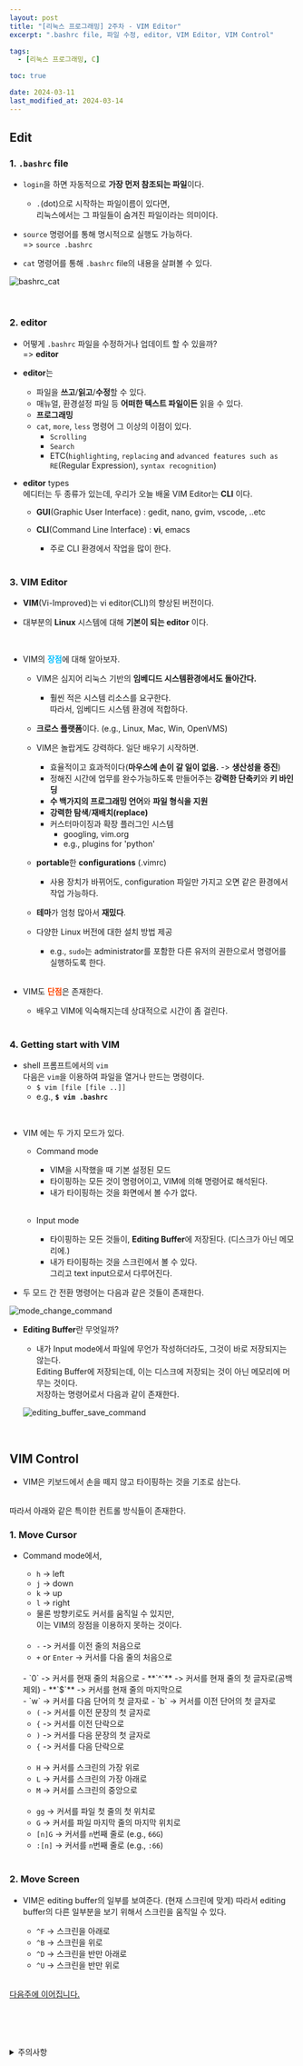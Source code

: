 ```yaml
---
layout: post
title: "[리눅스 프로그래밍] 2주차 - VIM Editor"
excerpt: ".bashrc file, 파일 수정, editor, VIM Editor, VIM Control"

tags:
  - [리눅스 프로그래밍, C]

toc: true

date: 2024-03-11
last_modified_at: 2024-03-14
---
```

## Edit
### 1. `.bashrc` file
- `login`을 하면 자동적으로 **가장 먼저 참조되는 파일**이다.  
  - `.`(dot)으로 시작하는 파일이름이 있다면,  
  리눅스에서는 그 파일들이 숨겨진 파일이라는 의미이다.  

- `source` 명령어를 통해 명시적으로 실행도 가능하다.  
=> `source .bashrc`

- `cat` 명령어를 통해 `.bashrc` file의 내용을 살펴볼 수 있다.  

![bashrc_cat][def]

<br>

### 2. editor
- 어떻게 `.bashrc` 파일을 수정하거나 업데이트 할 수 있을까?  
  => **editor**

- **editor**는
  - 파일을 **쓰고**/**읽고**/**수정**할 수 있다.  
  - 매뉴얼, 환경설정 파일 등 **어떠한 텍스트 파일이든** 읽을 수 있다.
  - **프로그래밍**
  - `cat`, `more`, `less` 명령어 그 이상의 이점이 있다.  
    - `Scrolling`
    - `Search`
    - ETC(`highlighting`, `replacing` and `advanced features such as RE`(Regular Expression), `syntax recognition`)  

- **editor** types  
에디터는 두 종류가 있는데, 우리가 오늘 배울 VIM Editor는 **CLI** 이다.
  - **GUI**(Graphic User Interface) : gedit, nano, gvim, vscode, ..etc
  - **CLI**(Command Line Interface) : **vi**, emacs
    - 주로 CLI 환경에서 작업을 많이 한다.  

    <br>

### 3. VIM Editor
- **VIM**(Vi-Improved)는 vi editor(CLI)의 향상된 버전이다.  

- 대부분의 **Linux** 시스템에 대해 **기본이 되는 editor** 이다.  

<br>

- VIM의 <span style = "color:deepskyblue">**장점**</span>에 대해 알아보자.

  - VIM은 심지어 리눅스 기반의 **임베디드 시스템환경에서도 돌아간다.**  

    - 훨씬 적은 시스템 리소스를 요구한다.  
    따라서, 임베디드 시스템 환경에 적합하다.
    
  - **크로스 플랫폼**이다. (e.g., Linux, Mac, Win, OpenVMS)

  - VIM은 놀랍게도 강력하다. 일단 배우기 시작하면.  
    - 효율적이고 효과적이다(**마우스에 손이 갈 일이 없음.** -> **생산성을 증진**)
    - 정해진 시간에 업무를 완수가능하도록 만들어주는 **강력한 단축키**와 **키 바인딩**
    - **수 백가지의 프로그래밍 언어**와 **파일 형식을 지원**
    - **강력한 탐색**/**재배치(replace)**
    - 커스터마이징과 확장 플러그인 시스템  
      - googling, vim.org
      - e.g., plugins for 'python'

  - **portable**한 **configurations** (.vimrc)  
    - 사용 장치가 바뀌어도, configuration 파일만 가지고 오면 같은 환경에서 작업 가능하다.

  - **테마**가 엄청 많아서 **재밌다**.  

  - 다양한 Linux 버전에 대한 설치 방법 제공
    - e.g., `sudo`는 administrator를 포함한 다른 유저의 권한으로서 명령어를 실행하도록 한다.  

    <br>

- VIM도 <span style = "color:orangered">**단점**</span>은 존재한다.  

  - 배우고 VIM에 익숙해지는데 상대적으로 시간이 좀 걸린다.  

  <br>

### 4. Getting start with VIM
- shell 프롬프트에서의 `vim`  
다음은 `vim`을 이용하여 파일을 열거나 만드는 명령이다.  
  - `$ vim [file [file ..]]`
  - e.g., **`$ vim .bashrc`**

<br>

- VIM 에는 두 가지 모드가 있다.  
  - Command mode
    - VIM을 시작했을 때 기본 설정된 모드
    - 타이핑하는 모든 것이 명령어이고, VIM에 의해 명령어로 해석된다.  
    - 내가 타이핑하는 것을 화면에서 볼 수가 없다.  
    <br>

  - Input mode
    - 타이핑하는 모든 것들이, **Editing Buffer**에 저장된다.
    (디스크가 아닌 메모리에.)
    - 내가 타이핑하는 것을 스크린에서 볼 수 있다.  
    그리고 text input으로서 다루어진다.  

- 두 모드 간 전환 명령어는 다음과 같은 것들이 존재한다.  

![mode_change_command][def2]

- **Editing Buffer**란 무엇일까?  
  - 내가 Input mode에서 파일에 무언가 작성하더라도, 그것이 바로 저장되지는 않는다.  
  Editing Buffer에 저장되는데, 이는 디스크에 저장되는 것이 아닌 메모리에 머무는 것이다.  
  저장하는 명령어로서 다음과 같이 존재한다.  

  ![editing_buffer_save_command][def3]  

<br>

## VIM Control
- VIM은 키보드에서 손을 떼지 않고 타이핑하는 것을 기조로 삼는다.  
<br>
따라서 아래와 같은 특이한 컨트롤 방식들이 존재한다.  

### 1. Move Cursor
- Command mode에서,  
  - `h` -> left
  - `j` -> down
  - `k` -> up
  - `l` -> right
  - 물론 방향키로도 커서를 움직일 수 있지만,  
  이는 VIM의 장점을 이용하지 못하는 것이다.  

  <br>

  - `-` -> 커서를 이전 줄의 처음으로
  - `+` or `Enter` -> 커서를 다음 줄의 처음으로
  <br>
  - `0` -> 커서를 현재 줄의 처음으로
  - **`^`** -> 커서를 현재 줄의 첫 글자로(공백 제외)
  - **`$`** -> 커서를 현재 줄의 마지막으로
  <br>
  - `w` -> 커서를 다음 단어의 첫 글자로
  - `b` -> 커서를 이전 단어의 첫 글자로  

  <br>

  - `(` -> 커서를 이전 문장의 첫 글자로
  - `{` -> 커서를 이전 단락으로
  - `)` -> 커서를 다음 문장의 첫 글자로
  - `{` -> 커서를 다음 단락으로

  <br>

  - `H` -> 커서를 스크린의 가장 위로
  - `L` -> 커서를 스크린의 가장 아래로
  - `M` -> 커서를 스크린의 중앙으로
  
  <br>

  - `gg` -> 커서를 파일 첫 줄의 첫 위치로
  - `G` -> 커서를 파일 마지막 줄의 마지막 위치로  
  - `[n]G` -> 커서를 `n`번째 줄로
  (e.g., `66G`)
  - `:[n]` -> 커서를 `n`번째 줄로
  (e.g., `:66`)

  <br>

### 2. Move Screen
- VIM은 editing buffer의 일부를 보여준다.  (현재 스크린에 맞게)
따라서 editing buffer의 다른 일부분을 보기 위해서 스크린을 움직일 수 있다.  

  - `^F` -> 스크린을 아래로
  - `^B` -> 스크린을 위로
  - `^D` -> 스크린을 반만 아래로
  - `^U` -> 스크린을 반만 위로  

  <br>

[다음주에 이어집니다.][def4]

<br>
<br>
<br>
<br>
<details>
<summary>주의사항</summary>
<div markdown="1">  

이 포스팅은 강원대학교 송원준 교수님의 리눅스 프로그래밍 수업을 들으며 내용을 정리 한 것입니다.  
수업 내용에 대한 저작권은 교수님께 있으니,  
다른 곳으로의 무분별한 내용 복사를 자제해 주세요.  

</div>
</details>

[def]: https://i.imgur.com/Hj84zgJ.png
[def2]: https://i.imgur.com/X4lflEh.png
[def3]: https://i.imgur.com/W7vNxzZ.png
[def4]: https://orbit3230.github.io/2024/03/18/LP_week3/#vim-control